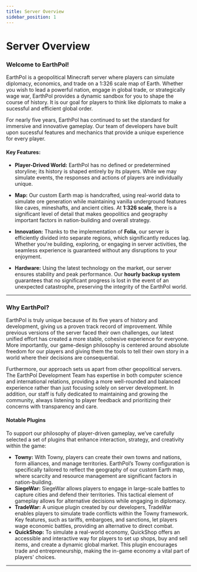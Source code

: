 ```yaml
---
title: Server Overview
sidebar_position: 1
---
```


# Server Overview

### Welcome to EarthPol!

EarthPol is a geopolitical Minecraft server where players can simulate diplomacy, economics, and trade on a 1:326 scale map of Earth. Whether you wish to lead a powerful nation, engage in global trade, or strategically wage war, EarthPol provides a dynamic sandbox for you to shape the course of history. It is our goal for players to think like diplomats to make a sucessful and efficient global order.

For nearly five years, EarthPol has continued to set the standard for immersive and innovative gameplay. Our team of developers have built upon sucessful features and mechanics that provide a unique experience for every player.

#### Key Features:

* **Player-Drived World:** EarthPol has no defined or predetermined storyline; its history is shaped entirely by its players. While we may simulate events, the responses and actions of players are individually unique.

* **Map:** Our custom Earth map is handcrafted, using real-world data to simulate ore generation while maintaining vanilla underground features like caves, mineshafts, and ancient cities. At **1:326 scale**, there is a significant level of detail that makes geopolitics and geography important factors in nation-building and overall strategy. 

* **Innovation:** Thanks to the implementation of **Folia**, our server is efficiently divided into separate regions, which significantly reduces lag. Whether you're building, exploring, or engaging in server activities, the seamless experience is guaranteed without any disruptions to your enjoyment.

* **Hardware:** Using the latest technology on the market, our server ensures stability and peak performance. Our **hourly backup system** guarantees that no significant progress is lost in the event of an unexpected catastrophe, preserving the integrity of the EarthPol world.

---

### Why EarthPol?

EarthPol is truly unique because of its five years of history and development, giving us a proven track record of improvement. While previous versions of the server faced their own challenges, our latest unified effort has created a more stable, cohesive experience for everyone. More importantly, our game-design philosophy is centered around absolute freedom for our players and giving them the tools to tell their own story in a world where their decisions are consequential.

Furthermore, our approach sets us apart from other geopolitical servers. The EarthPol Development Team has expertise in both computer science and international relations, providing a more well-rounded and balanced experience rather than just focusing solely on server development. In addition, our staff is fully dedicated to maintaining and growing the community, always listening to player feedback and prioritizing their concerns with transparency and care.

#### Notable Plugins

To support our philosophy of player-driven gameplay, we’ve carefully selected a set of plugins that enhance interaction, strategy, and creativity within the game:

* **Towny:** With Towny, players can create their own towns and nations, form alliances, and manage territories. EarthPol’s Towny configuration is specifically tailored to reflect the geography of our custom Earth map, where scarcity and resource management are significant factors in nation-building.
* **SiegeWar:** SiegeWar allows players to engage in large-scale battles to capture cities and defend their territories. This tactical element of gameplay allows for alternative decisions while engaging in diplomacy.
* **TradeWar:** A unique plugin created by our developers, TradeWar enables players to simulate trade conflicts within the Towny framework. Key features, such as tariffs, embargoes, and sanctions, let players wage economic battles, providing an alternative to direct combat.
* **QuickShop:** To simulate a real-world economy, QuickShop offers an accessible and interactive way for players to set up shops, buy and sell items, and create a dynamic global market. This plugin encourages trade and entrepreneurship, making the in-game economy a vital part of players' choices.

---